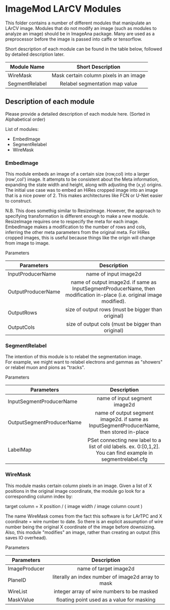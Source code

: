 # ImageMod LArCV Modules

This folder contains a number of different modules that manipulate an LArCV image.
Modules that do not modify an image (such as modules to analyze an image) should be in ImageAna package.
Many are used as a preprocessor before the image is passed into caffe or tensorflow.

Short description of each module can be found in the table below, followed by detailed description later.

| Module Name | Short Description |
|-------------|:-----------------:|
| WireMask | Mask certain column pixels in an image |
| SegmentRelabel | Relabel segmentation map value |


## Description of each module

Please provide a detailed description of each module here. (Sorted in Alphabetical order)

List of modules:

* EmbedImage
* SegmentRelabel
* WireMask

### EmbedImage

This module embeds an image of a certain size (row,col) into a larger (row',col') image. 
It attempts to be consistent about the Meta information, expanding the state width and height, along with adjusting the (x,y) origins.
The initial use case was to embed an HiRes cropped image into an image that is a nice power of 2.
This makes architectures like FCN or U-Net easier to construct.

N.B. This does somethig similar to ResizeImage. 
However, the approach to specifying transformation is different enough to make a new module.
ResizeImage requires one to respecify the meta for each image.  
EmbedImage makes a modification to the number of rows and cols, inferring the other meta parameters from the original meta.
For HiRes cropped images, this is useful because things like the origin will change from image to image.

Parameters

| Parameters | Description |
|------------|:-----------:|
| InputProducerName | name of input image2d |
| OutputProducerName | name of output image2d. if same as InputSegmentProducerName, then modification in-place (i.e. original image modified). |
| OutputRows | size of output rows (must be bigger than original) |
| OutputCols | size of output cols (must be bigger than original) |


### SegmentRelabel

The intention of this module is to relabel the segmentation image.  
For example, we might want to relabel electrons and gammas as "showers" or relabel muon and pions as "tracks".

Parameters

| Parameters | Description |
|------------|:-----------:|
| InputSegmentProducerName | name of input segment image2d |
| OutputSegmentProducerName | name of output  segment image2d. if same as InputSegmentProducerName, then stored in-place |
| LabelMap | PSet connecting new label to a list of old labels. ex. 0:[0,1,2]. You can find example in segmentrelabel.cfg |

### WireMask

This module masks certain column pixels in an image.
Given a list of X positions in the original image coordinate, the module go look for a corresponding column index by:

target column = X position / ( image width / image column count )

The name WireMask comes from the fact this software is for LArTPC and X coordinate = wire number to date.
So there is an explicit assumption of wire number being the original X coordinate of the image before downsizing.
Also, this module "modifies" an image, rather than creating an output (this saves IO overhead).

Parameters

| Parameters | Description |
|------------|:-----------:|
| ImageProducer | name of target image2d |
| PlaneID | literally an index number of image2d array to mask|
| WireList | integer array of wire numbers to be masked|
| MaskValue | floating point used as a value for masking |






